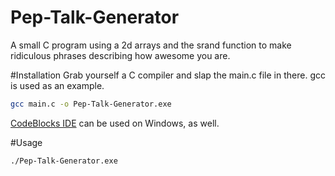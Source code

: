 # Pep-Talk-Generator
A small C program using a 2d arrays and the srand function to make ridiculous phrases describing how awesome you are.

#Installation
Grab yourself a C compiler and slap the main.c file in there. gcc is used as an example.
```bash
gcc main.c -o Pep-Talk-Generator.exe
```
[CodeBlocks IDE](https://www.codeblocks.org/) can be used on Windows, as well.

#Usage
```bash
./Pep-Talk-Generator.exe
```
